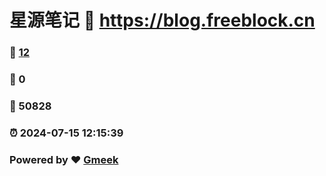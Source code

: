 # 星源笔记 :link: https://blog.freeblock.cn 
### :page_facing_up: [12](https://blog.freeblock.cn/tag.html) 
### :speech_balloon: 0 
### :hibiscus: 50828 
### :alarm_clock: 2024-07-15 12:15:39 
### Powered by :heart: [Gmeek](https://github.com/Meekdai/Gmeek)
